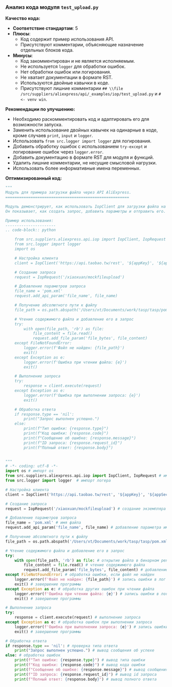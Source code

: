 ### Анализ кода модуля `test_upload.py`

**Качество кода:**

- **Соответствие стандартам**: 5
- **Плюсы**:
    - Код содержит пример использования API.
    - Присутствуют комментарии, объясняющие назначение отдельных блоков кода.
- **Минусы**:
    - Код закомментирован и не является исполняемым.
    - Не используется `logger` для обработки ошибок.
    - Нет обработки ошибок или логирования.
    - Не хватает документации в формате RST.
    - Используются двойные кавычки в коде.
    - Присутствуют лишние комментарии `## \\file /src/suppliers/aliexpress/api/_examples/iop/test_upload.py` и `# <- venv win`.

**Рекомендации по улучшению:**

-   Необходимо раскомментировать код и адаптировать его для возможности запуска.
-   Заменить использование двойных кавычек на одинарные в коде, кроме случаев `print`, `input` и `logger`.
-   Использовать `from src.logger import logger` для логирования.
-   Добавить обработку ошибок с использованием `try-except` и логирование ошибок через `logger.error`.
-   Добавить документацию в формате RST для модуля и функций.
-   Удалить лишние комментарии, не несущие смысловой нагрузки.
-   Использовать более информативные имена переменных.

**Оптимизированный код:**

```python
"""
Модуль для примера загрузки файла через API AliExpress.
======================================================

Модуль демонстрирует, как использовать IopClient для загрузки файла на сервер AliExpress.
Он показывает, как создать запрос, добавить параметры и отправить его.

Пример использования:
----------------------
.. code-block:: python

    from src.suppliers.aliexpress.api.iop import IopClient, IopRequest
    from src.logger import logger
    import os

    # Настройка клиента
    client = IopClient('https://api.taobao.tw/rest', '${appKey}', '${appSecret}')

    # Создание запроса
    request = IopRequest('/xiaoxuan/mockfileupload')

    # Добавление параметров запроса
    file_name = 'pom.xml'
    request.add_api_param('file_name', file_name)

    # Получение абсолютного пути к файлу
    file_path = os.path.abspath('/Users/xt/Documents/work/tasp/tasp/pom.xml')

    # Чтение содержимого файла и добавление его в запрос
    try:
        with open(file_path, 'rb') as file:
            file_content = file.read()
            request.add_file_param('file_bytes', file_content)
    except FileNotFoundError:
        logger.error(f'Файл не найден: {file_path}')
        exit()
    except Exception as e:
        logger.error(f'Ошибка при чтении файла: {e}')
        exit()

    # Выполнение запроса
    try:
        response = client.execute(request)
    except Exception as e:
        logger.error(f'Ошибка при выполнении запроса: {e}')
        exit()

    # Обработка ответа
    if response.type == 'nil':
        print("Запрос выполнен успешно.")
    else:
        print(f"Тип ошибки: {response.type}")
        print(f"Код ошибки: {response.code}")
        print(f"Сообщение об ошибке: {response.message}")
        print(f"ID запроса: {response.request_id}")
        print(f"Полный ответ: {response.body}")


"""
# -*- coding: utf-8 -*-
import os # импорт os
from src.suppliers.aliexpress.api.iop import IopClient, IopRequest # импорт необходимых классов
from src.logger import logger  # импорт логера

# Настройка клиента
client = IopClient('https://api.taobao.tw/rest', '${appKey}', '${appSecret}') # создание экземпляра клиента

# Создание запроса
request = IopRequest('/xiaoxuan/mockfileupload') # создание экземпляра запроса

# Добавление параметров запроса
file_name = 'pom.xml' # имя файла
request.add_api_param('file_name', file_name) # добавление параметра имени файла

# Получение абсолютного пути к файлу
file_path = os.path.abspath('/Users/xt/Documents/work/tasp/tasp/pom.xml') # формирование полного пути к файлу

# Чтение содержимого файла и добавление его в запрос
try:
    with open(file_path, 'rb') as file: # открытие файла в бинарном режиме для чтения
        file_content = file.read() # чтение содержимого файла
        request.add_file_param('file_bytes', file_content) # добавление параметра содержимого файла
except FileNotFoundError: # обработка ошибки, если файл не найден
    logger.error(f'Файл не найден: {file_path}') # запись ошибки в лог
    exit() # завершение программы
except Exception as e: # обработка других ошибок при чтении файла
    logger.error(f'Ошибка при чтении файла: {e}') # запись ошибки в лог
    exit() # завершение программы

# Выполнение запроса
try:
    response = client.execute(request) # выполнение запроса
except Exception as e: # обработка ошибок при выполнении запроса
    logger.error(f'Ошибка при выполнении запроса: {e}') # запись ошибки в лог
    exit() # завершение программы

# Обработка ответа
if response.type == 'nil': # проверка типа ответа
    print("Запрос выполнен успешно.") # вывод сообщения об успехе
else: # обработка ошибок
    print(f"Тип ошибки: {response.type}") # вывод типа ошибки
    print(f"Код ошибки: {response.code}") # вывод кода ошибки
    print(f"Сообщение об ошибке: {response.message}") # вывод сообщения об ошибке
    print(f"ID запроса: {response.request_id}") # вывод id запроса
    print(f"Полный ответ: {response.body}") # вывод полного ответа
